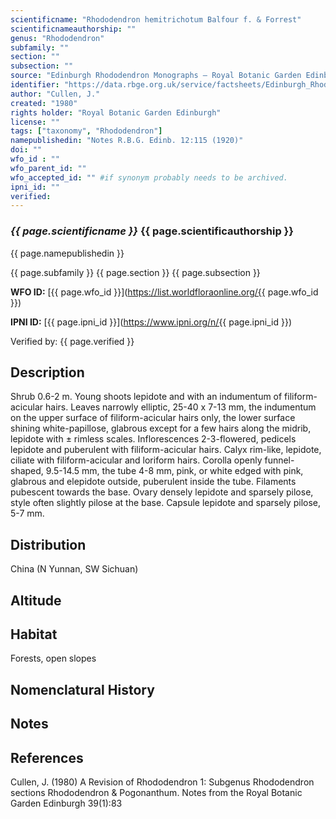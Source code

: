 ```yaml
---
scientificname: "Rhododendron hemitrichotum Balfour f. & Forrest"
scientificnameauthorship: ""
genus: "Rhododendron"
subfamily: ""
section: ""
subsection: ""
source: "Edinburgh Rhododendron Monographs – Royal Botanic Garden Edinburgh"
identifier: "https://data.rbge.org.uk/service/factsheets/Edinburgh_Rhododendron_Monographs.xhtml"
author: "Cullen, J."
created: "1980"
rights holder: "Royal Botanic Garden Edinburgh"
license: ""
tags: ["taxonomy", "Rhododendron"]
namepublishedin: "Notes R.B.G. Edinb. 12:115 (1920)"
doi: ""
wfo_id : ""
wfo_parent_id: ""
wfo_accepted_id: "" #if synonym probably needs to be archived.                      
ipni_id: ""
verified:
---
```

### _{{ page.scientificname }}_ {{ page.scientificauthorship }}
 {{ page.namepublishedin }}

{{ page.subfamily }} {{ page.section }} {{ page.subsection }}

**WFO ID:** [{{ page.wfo_id }}](https://list.worldfloraonline.org/{{ page.wfo_id }})

**IPNI ID:** [{{ page.ipni_id }}](https://www.ipni.org/n/{{ page.ipni_id }})

Verified by: {{ page.verified }}



## Description
Shrub 0.6-2 m. Young shoots lepidote and with an indumentum of filiform-acicular hairs. Leaves narrowly elliptic, 25-40 x 7-13 mm, the indumentum on the upper surface of filiform-acicular hairs only, the lower surface shining white-papillose, glabrous except for a few hairs along the midrib, lepidote with ± rimless scales. Inflorescences 2-3-flowered, pedicels lepidote and puberulent with filiform-acicular hairs. Calyx rim-like, lepidote, ciliate with filiform-acicular and loriform hairs. Corolla openly funnel-shaped, 9.5-14.5 mm, the tube 4-8 mm, pink, or white edged with pink, glabrous and elepidote outside, puberulent inside the tube. Filaments pubescent towards the base. Ovary densely lepidote and sparsely pilose, style often slightly pilose at the base. Capsule lepidote and sparsely pilose, 5-7 mm.

## Distribution
China (N Yunnan, SW Sichuan)

## Altitude


## Habitat
Forests, open slopes

## Nomenclatural History

                       
## Notes


## References

Cullen, J. (1980) A Revision of Rhododendron 1: Subgenus Rhododendron sections Rhododendron & Pogonanthum. Notes from the Royal Botanic Garden Edinburgh 39(1):83
